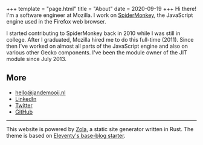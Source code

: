+++
template = "page.html"
title = "About"
date = 2020-09-19
+++
Hi there! I'm a software engineer at Mozilla. I work on [SpiderMonkey](https://spidermonkey.dev), the JavaScript engine used in the Firefox web browser.

I started contributing to SpiderMonkey back in 2010 while I was still in college. After I graduated, Mozilla hired me to do this full-time (2011).
Since then I've worked on almost all parts of the JavaScript engine and also on various other Gecko components.
I've been the module owner of the JIT module since July 2013.

## More
* [hello@jandemooij.nl](mailto:hello@jandemooij.nl)
* [LinkedIn](https://linkedin.com/in/jandem)
* [Twitter](https://twitter.com/jandemooij)
* [GitHub](https://github.com/jandem)

<hr>

This website is powered by [Zola](https://www.getzola.org/), a static site generator written in Rust. The theme is based on [Eleventy's base-blog starter](https://github.com/11ty/eleventy-base-blog).
